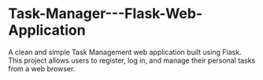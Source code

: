 # Task-Manager---Flask-Web-Application
A clean and simple Task Management web application built using Flask. This project allows users to register, log in, and manage their personal tasks from a web browser.
